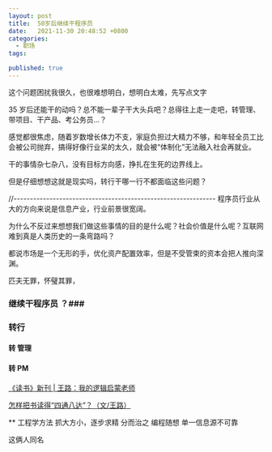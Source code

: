 ```yaml
---
layout: post
title:  50岁后继续干程序员
date:   2021-11-30 20:48:52 +0800
categories:
  - 职场
tags:

published: true
---
```


这个问题困扰我很久，也很难想明白，想明白太难，先写点文字

35 岁后还能干的动吗？总不能一辈子干大头兵吧？总得往上走一走吧，转管理、带项目、干产品、考公务员...？

感觉都很焦虑，随着岁数增长体力不支，家庭负担过大精力不够，和年轻全员工比会被公司抛弃，搞得好像行业呆的太久，就会被“体制化”无法融入社会再就业。

干的事情杂七杂八，没有目标方向感，挣扎在生死的边界线上。

但是仔细想想这就是现实吗，转行干哪一行不都面临这些问题？

//--------------------------------------------------------------
程序员行业从大的方向来说是信息产业，行业前景很宽阔。

为什么不反过来想想我们做这些事情的目的是什么呢？社会价值是什么呢？互联网难到真是人类历史的一条弯路吗？


都说市场是一个无形的手，优化资产配置效率，但是不受管束的资本会把人推向深渊。

匹夫无罪，怀璧其罪，



### 继续干程序员 ？###

### 转行 ###

#### 转 管理 ####

#### 转 PM ####

[《读书》新刊 \| 王路：我的逻辑启蒙老师](https://mp.weixin.qq.com/s/BLuViOaJdceYHzTuuPr1DQ)

[怎样把书读得“四通八达”？（文/王路）](https://www.douban.com/note/271659319/)


** 工程学方法
    抓大方小，逐步求精
    分而治之
    编程随想
    单一信息源不可靠 


这俩人同名
